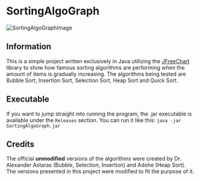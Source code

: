 # SortingAlgoGraph

![SortingAlgoGraphImage](https://i.imgur.com/GwqD0kU.png)

## Information
This is a simple project written exclusively in Java utilizing the [JFreeChart](http://www.jfree.org/jfreechart/) library to show how famous sorting algorithms are performing when the amount of items is gradually increasing. The algorithms being tested are Bubble Sort, Insertion Sort, Selection Sort, Heap Sort and Quick Sort.

## Executable
If you want to jump straight into running the program, the .jar executable is available under the `Releases` section. You can run it like this: `java -jar SortingAlgoGraph.jar`

## Credits
The official **unmodified** versions of the algorithms were created by Dr. Alexander Astaras (Bubble, Selection, Insertion) and Adohe (Heap Sort). The versions presented in this project were modified to fit the purpose of it.
